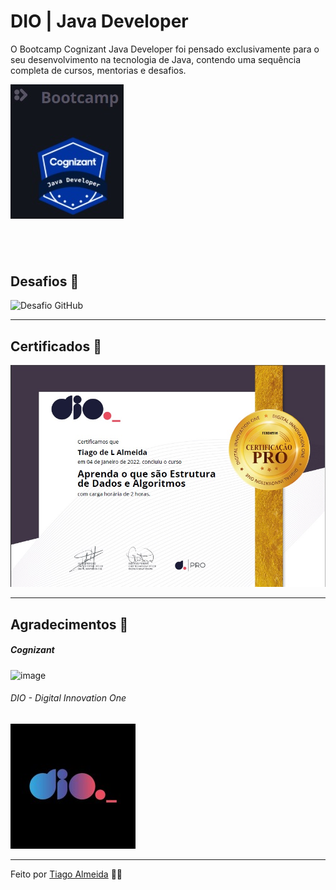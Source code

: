 # DIO | Java Developer

O Bootcamp Cognizant Java Developer foi pensado exclusivamente para o seu desenvolvimento na tecnologia de Java, contendo uma sequência completa de cursos, mentorias e desafios.

![image](https://github.com/tiagodalmeida87/dio-java-developer/blob/main/img/Cognizant%20Java.jpg)

&nbsp;
---

## Desafios 👊

![Desafio GitHub](https://github.com/tiagodalmeida87/dio-java-developer/tree/main/Desafio%20GitHub)

---
## Certificados 📝

![Estrutura de Dados e Algoritmos](https://github.com/tiagodalmeida87/dio-java-developer/blob/main/img/Certificados/Estrutura%20de%20Dados%20e%20Algoritmos.jpg)

---
## Agradecimentos 👏

##### Cognizant
![image]()

###### DIO - Digital Innovation One
![image](https://github.com/tiagodalmeida87/dio-java-developer/blob/main/img/dio2_imagem.jpg)

---

Feito por [Tiago Almeida](https://github.com/tiagodalmeida87) 🧑‍💻